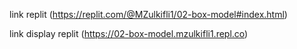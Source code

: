 link replit (https://replit.com/@MZulkifli1/02-box-model#index.html)

link display replit (https://02-box-model.mzulkifli1.repl.co)
